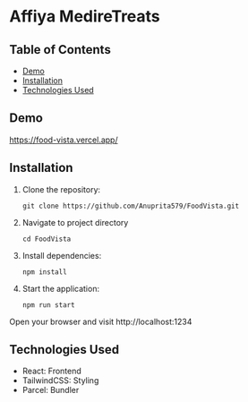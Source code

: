 # Affiya MedireTreats

## Table of Contents

- [Demo](#demo)
- [Installation](#installation)
- [Technologies Used](#technologies-used)

## Demo
https://food-vista.vercel.app/

## Installation

1. Clone the repository:
   ```
   git clone https://github.com/Anuprita579/FoodVista.git
   ```
2. Navigate to project directory
   ```
   cd FoodVista
   ```
3. Install dependencies:
   ```
   npm install
   ```
4. Start the application:
   ```
   npm run start
   ```
Open your browser and visit http://localhost:1234

## Technologies Used
- React: Frontend
- TailwindCSS: Styling
- Parcel: Bundler
